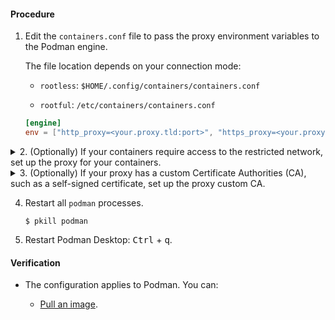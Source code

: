 #### Procedure

1. Edit the `containers.conf` file to pass the proxy environment variables to the Podman engine.

   The file location depends on your connection mode:

   - `rootless`: `$HOME/.config/containers/containers.conf`

   - `rootful`: `/etc/containers/containers.conf`

   ```toml
   [engine]
   env = ["http_proxy=<your.proxy.tld:port>", "https_proxy=<your.proxy.tld:port>"]
   ```

<details>
<summary>
2. (Optionally) If your containers require access to the restricted network, set up the proxy for your containers.
</summary>

- Edit the `containers.conf` file.

  ```toml
  [containers]
  http_proxy = true
  env = ["http_proxy=<your.proxy.tld:port>", "https_proxy=<your.proxy.tld:port>"]
  ```

</details>

<details>
<summary>
3. (Optionally) If your proxy has a custom Certificate Authorities (CA), such as a self-signed certificate, set up the proxy custom CA.
</summary>

1. Store your proxy Certificate Authorities (CA) in your home directory, in the `proxy_ca.pem` file, in Privacy-Enhanced Mail (PEM) format.

2. Copy the certificate to the CA trust store:

   ```shell-session
   $ sudo cp <proxy_ca.pem> /etc/pki/ca-trust/source/anchors/
   ```

3. Update your CA trust store:

   ```
   $ sudo update-ca-trust
   ```

</details>

4. Restart all `podman` processes.

   ```shell-session
   $ pkill podman
   ```

1. Restart Podman Desktop: <kbd>Ctrl</kbd> + <kbd>q</kbd>.

#### Verification

- The configuration applies to Podman. You can:

  - [Pull an image](/docs/working-with-containers/images/pulling-an-image).
